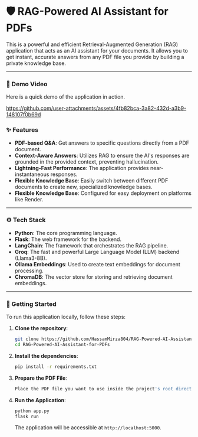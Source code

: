 # 🛡️ RAG-Powered AI Assistant for PDFs

This is a powerful and efficient Retrieval-Augmented Generation (RAG) application that acts as an AI assistant for your documents. It allows you to get instant, accurate answers from any PDF file you provide by building a private knowledge base.

---

### 🎥 Demo Video

Here is a quick demo of the application in action.



https://github.com/user-attachments/assets/4fb82bca-3a82-432d-a3b9-148107f0b69d


### ✨ Features

* **PDF-based Q&A**:  Get answers to specific questions directly from a PDF document.
* **Context-Aware Answers**: Utilizes RAG to ensure the AI's responses are grounded in the provided context, preventing hallucination.
* **Lightning-Fast Performance**: The application provides near-instantaneous responses.
* **Flexible Knowledge Base**: Easily switch between different PDF documents to create new, specialized knowledge bases.
* **Flexible Knowledge Base**: Configured for easy deployment on platforms like Render.
  
---

### ⚙️ Tech Stack

* **Python**: The core programming language.
* **Flask**: The web framework for the backend.
* **LangChain**: The framework that orchestrates the RAG pipeline.
* **Groq**: The fast and powerful Large Language Model (LLM) backend (Llama3-8B).
* **Ollama Embeddings**: Used to create text embeddings for document processing.
* **ChromaDB**: The vector store for storing and retrieving document embeddings.

---

### 🚀 Getting Started

To run this application locally, follow these steps:

1.  **Clone the repository**:
    ```sh
    git clone https://github.com/HassamMirza804/RAG-Powered-AI-Assistant-for-PDFs.git
    cd RAG-Powered-AI-Assistant-for-PDFs
    ```

2.  **Install the dependencies**:
    ```sh
    pip install -r requirements.txt
    ```

3.  **Prepare the PDF File**:
    ```sh
    Place the PDF file you want to use inside the project's root directory and rename it to document.pdf
    ```

4.  **Run the Application**:
    ```sh
    python app.py
    flask run
    ```

    The application will be accessible at `http://localhost:5000`.
